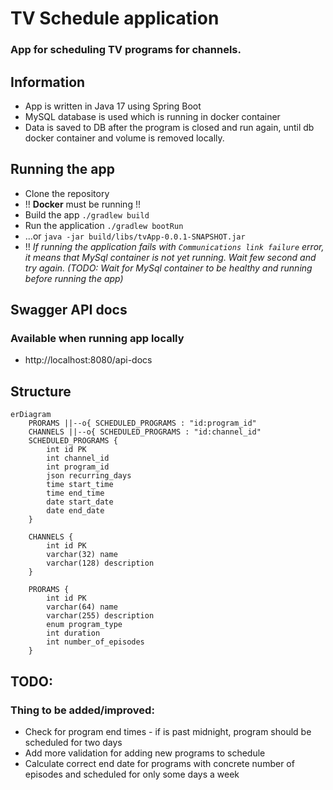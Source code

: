 # TV Schedule application
### App for scheduling TV programs for channels.

## Information
- App is written in Java 17 using Spring Boot
- MySQL database is used which is running in docker container
- Data is saved to DB after the program is closed and run again, until db docker container and volume is removed locally. 

## Running the app
- Clone the repository
- !! **Docker** must be running !!
- Build the app `./gradlew build`
- Run the application ```./gradlew bootRun```
- ...or ```java -jar build/libs/tvApp-0.0.1-SNAPSHOT.jar```
- !! _If running the application fails with `Communications link failure` error,
it means that MySql container is not yet running. Wait few second and try again. 
(TODO: Wait for MySql container to be healthy and running before running the app)_

## Swagger API docs
### Available when running app locally
- http://localhost:8080/api-docs

## Structure

```mermaid
erDiagram
    PRORAMS ||--o{ SCHEDULED_PROGRAMS : "id:program_id"
    CHANNELS ||--o{ SCHEDULED_PROGRAMS : "id:channel_id"
    SCHEDULED_PROGRAMS {
        int id PK
        int channel_id
        int program_id
        json recurring_days
        time start_time
        time end_time
        date start_date
        date end_date
    }

    CHANNELS {
        int id PK
        varchar(32) name
        varchar(128) description
    }

    PRORAMS {
        int id PK
        varchar(64) name
        varchar(255) description
        enum program_type
        int duration
        int number_of_episodes
    }
```

## TODO:
### Thing to be added/improved:
- Check for program end times - if is past midnight, program should be scheduled for two days
- Add more validation for adding new programs to schedule
- Calculate correct end date for programs with concrete number of episodes and scheduled for only some days a week
